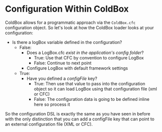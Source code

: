# Configuration Within ColdBox

ColdBox allows for a programmatic approach via the `ColdBox.cfc` configuration object. So let's look at how the ColdBox loader looks at your configuration:

* Is there a logBox variable defined in the configuration?
    * False:
        * Does a LogBox.cfc <i>exist in the application's config folder</i>?
            * True: Use that CFC by convention to configure LogBox
            * False: Continue to next point
        * Configure LogBox with default framework settings
    * True:
        * Have you defined a <i>configFile</i> key?
            * True: Then use that value to pass into the configuration object so it can load LogBox using that configuration file (xml or CFC)
            * False: The configuration data is going to be defined inline here so process it

So the configuration DSL is exactly the same as you have seen in before with the only distinction that you can add a configFile key that can point to an external configuration file (XML or CFC).
